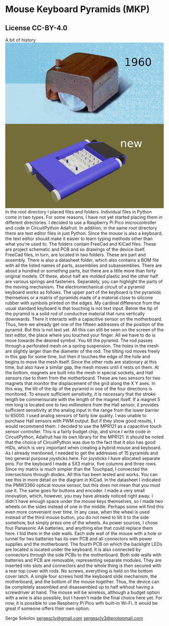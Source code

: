 # Mouse Keyboard Pyramids (MKP)
## License   CC-BY-4.0 
A bit of history
![](datasheet/mouse2_1960-2024.png)
In the root directory I placed  files and folders.
Individual files  in Python  come in two types. For some
reasons, I have not yet started placing them in different directories.
I decided to use a Raspberry Pi Pico microcontroller and code in
CircuitPython Adafruit. In addition, in the same root directory there
are text editor files in just Python. Since the mouse is also a
keyboard, the text editor should make it easier to learn typing methods
other than what you\'re used to. The folders contain FreeCad and KiCad
files. These are project schematic and PCB and so drawings of the device
itself. FreeCad files, in turn, are located in two folders. These are
part and assembly. There is also a datasheet folder, which also contains
a BOM file with all the listed names of parts, assemblies and
subassemblies. There are about a hundred or something parts, but there
are a little more than forty original models. Of these, about half are
molded plastic and the other half are various springs and fasteners.
Separately, you can highlight the parts of the moving mechanism. The
electromechanical circuit of a pyramid keyboard works as follows. The
upper part of the keyboard is the pyramids themselves or a matrix of
pyramids made of a material close to silicone rubber with symbols
printed on the edges.  My cardinal
difference from the usual standard keyboard is that touching is not text
input. Below the tip of the pyramid is a solid rod of conductive
material that runs vertically downwards. There it interacts with a
capacitive sensor on the motherboard. Thus, here we already get one of
the fifteen addresses of the position of the pyramid. But this is not
text yet. All this can still be seen on the screen of the text editor,
the place where you touched your finger. All we have to do is move
towards the desired symbol. You tilt the pyramid. The rod passes through
a perforated mesh on a spring suspension. The holes in the mesh are
slightly larger than the diameter of the rod. The tilting rod moves
freely in this gap for some time, but then it touches the edge of the
hole and begins to move the mesh itself. Since the other rods are
stationary at this time, but also have a similar gap, the mesh moves
until it rests on them. At the bottom, magnets are built into the mesh
in special sockets, and Hall sensors rise to them from the motherboard.
These are two sensors for two magnets that monitor the displacement of
the grid along the X Y axes. In this way, the tilt of the tip of the
pyramid in one of the four directions is monitored. To ensure sufficient
sensitivity, it is necessary that the stroke length be commensurate with
the length of the magnet itself. If a magnet 5 mm long is located one to
two millimeters from the Hall sensor, it provides sufficient sensitivity
at the analog input in the range from the lower barrier to 65000. I used
analog sensors of fairly low quality. I was unable to purchase Hall
sensors with PWM output. But if they show good results, I would
recommend them.
I decided to use the MPR121 as a capacitive touch sensor controller.
 This is a fairly budget
chip, and since I write code in CircuitPython, Adafruit has its own
library for the MPR121. It should be noted that the choice of
CircuitPython was due to the fact that it also has good HIDs, which is
very important when creating a hybrid mouse and keyboard. As I already
mentioned, I needed to get the addresses of 15 pyramids and two general
purpose joysticks here. For joysticks I have allocated separate pins.
For the keyboard I made a 5X3 matrix, five columns and three rows. Since
my matrix is much simpler than the Touchpad, I connected the
intersections through diodes. All this has been tested and works. You
can see this in more detail on the diagram in KiCad. In the
datasheet I indicated the PMW3360 optical mouse sensor, but this does
not mean that you must use it. The same goes for buttons and encoder. I
made a very small innovation, which, however, you may have already
noticed right away. I didn\'t have enough space under the mouse keys
themselves, so I made two wheels on the sides instead of one in the
middle. Perhaps some will find this even more convenient over time. In
any case, when the wheel is used instead of the third mouse button, you
do not need to tilt it to the side somehow, but simply press one of the
wheels. As power sources, I chose four Panasonic AA batteries, and
anything else that could replace them here. I hid them in the side
walls. Each side wall of the mouse with a hole or tunnel for two
batteries has its own PCB and all connectors with power supplies and the
motherboard. The fourth PCB on which the backlight LEDs are located is
located under the keyboard. It is also connected by connectors through
the side PCBs to the motherboard. Both side walls with batteries and PCB
are removable, representing separate modules. They are inserted into
slots and connectors and the whole thing is then secured with a rear top
cover with rods. No screws, everything is held on the bottom cover
latch. A single four screws hold the keyboard slide mechanism, the
motherboard, and the bottom of the mouse together. Thus, the device can
be completely assembled and disassembled up to half without having a
screwdriver at hand. The mouse will be wireless, although a budget
option with a wire is also possible, but I haven't made the final choice
here yet. For now, it is possible to use Raspberry Pi Pico with built-in
Wi-Fi. It would be great if someone offers their own option. 

Serge Sokolov sergesclv@gmail.com
 sergesclv3@protonmail.com
